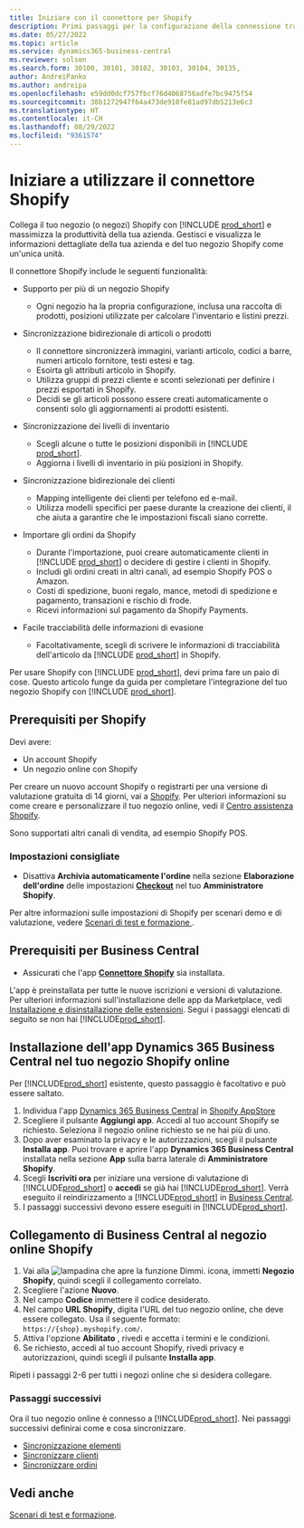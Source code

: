 ```yaml
---
title: Iniziare con il connettore per Shopify
description: Primi passaggi per la configurazione della connessione tra Business Central e Shopify
ms.date: 05/27/2022
ms.topic: article
ms.service: dynamics365-business-central
ms.reviewer: solsen
ms.search.form: 30100, 30101, 30102, 30103, 30104, 30135,
author: AndreiPanko
ms.author: andreipa
ms.openlocfilehash: e59dd0dcf757fbcf76d4068756adfe7bc9475f54
ms.sourcegitcommit: 38b1272947f64a473de910fe81ad97db5213e6c3
ms.translationtype: HT
ms.contentlocale: it-CH
ms.lasthandoff: 08/29/2022
ms.locfileid: "9361574"
---
```

# <a name="get-started-with-the-shopify-connector"></a>Iniziare a utilizzare il connettore Shopify

Collega il tuo negozio (o negozi) Shopify con [!INCLUDE [prod_short](../includes/prod_short.md)] e massimizza la produttività della tua azienda. Gestisci e visualizza le informazioni dettagliate della tua azienda e del tuo negozio Shopify come un'unica unità. 

Il connettore Shopify include le seguenti funzionalità:

- Supporto per più di un negozio Shopify  

  - Ogni negozio ha la propria configurazione, inclusa una raccolta di prodotti, posizioni utilizzate per calcolare l'inventario e listini prezzi.  
- Sincronizzazione bidirezionale di articoli o prodotti  

  - Il connettore sincronizzerà immagini, varianti articolo, codici a barre, numeri articolo fornitore, testi estesi e tag.  
  -    Esoirta gli attributi articolo in Shopify.  
  -    Utilizza gruppi di prezzi cliente e sconti selezionati per definire i prezzi esportati in Shopify.  
  -    Decidi se gli articoli possono essere creati automaticamente o consenti solo gli aggiornamenti ai prodotti esistenti.  
- Sincronizzazione dei livelli di inventario  

  -    Scegli alcune o tutte le posizioni disponibili in [!INCLUDE [prod_short](../includes/prod_short.md)].  
  -    Aggiorna i livelli di inventario in più posizioni in Shopify.  
- Sincronizzazione bidirezionale dei clienti  

  -    Mapping intelligente dei clienti per telefono ed e-mail.  
  -    Utilizza modelli specifici per paese durante la creazione dei clienti, il che aiuta a garantire che le impostazioni fiscali siano corrette.  
- Importare gli ordini da Shopify  

  -    Durante l'importazione, puoi creare automaticamente clienti in [!INCLUDE [prod_short](../includes/prod_short.md)] o decidere di gestire i clienti in Shopify.  
  -    Includi gli ordini creati in altri canali, ad esempio Shopify POS o Amazon.  
  -    Costi di spedizione, buoni regalo, mance, metodi di spedizione e pagamento, transazioni e rischio di frode.  
  - Ricevi informazioni sul pagamento da Shopify Payments.  
- Facile tracciabilità delle informazioni di evasione  

  -    Facoltativamente, scegli di scrivere le informazioni di tracciabilità dell'articolo da [!INCLUDE [prod_short](../includes/prod_short.md)] in Shopify.  

Per usare Shopify con [!INCLUDE [prod_short](../includes/prod_short.md)], devi prima fare un paio di cose. Questo articolo funge da guida per completare l'integrazione del tuo negozio Shopify con [!INCLUDE [prod_short](../includes/prod_short.md)].

## <a name="prerequisites-for-shopify"></a>Prerequisiti per Shopify

Devi avere:

- Un account Shopify
- Un negozio online con Shopify

Per creare un nuovo account Shopify o registrarti per una versione di valutazione gratuita di 14 giorni, vai a [Shopify](https://www.shopify.com/). Per ulteriori informazioni su come creare e personalizzare il tuo negozio online, vedi il [Centro assistenza Shopify](https://help.shopify.com/).
  
Sono supportati altri canali di vendita, ad esempio Shopify POS.

### <a name="recommended-settings"></a>Impostazioni consigliate

- Disattiva **Archivia automaticamente l'ordine** nella sezione **Elaborazione dell'ordine** delle impostazioni [**Checkout**](https://www.shopify.com/admin/settings/checkout) nel tuo **Amministratore Shopify**.

Per altre informazioni sulle impostazioni di Shopify per scenari demo e di valutazione, vedere [Scenari di test e formazione ](/dynamics365/business-central/dev-itpro/administration/admin-shopify-connector#preparation).

## <a name="prerequisites-for-business-central"></a>Prerequisiti per Business Central

- Assicurati che l'app **[Connettore Shopify](https://go.microsoft.com/fwlink/?linkid=2196238)** sia installata.

L'app è preinstallata per tutte le nuove iscrizioni e versioni di valutazione. Per ulteriori informazioni sull'installazione delle app da Marketplace, vedi [Installazione e disinstallazione delle estensioni](../ui-extensions-install-uninstall.md#install). Segui i passaggi elencati di seguito se non hai [!INCLUDE[prod_short](../includes/prod_short.md)].

## <a name="installing-the-dynamics-365-business-central-app-to-your-shopify-online-store"></a>Installazione dell'app **Dynamics 365 Business Central** nel tuo negozio Shopify online

Per [!INCLUDE[prod_short](../includes/prod_short.md)] esistente, questo passaggio è facoltativo e può essere saltato.

1. Individua l'app [Dynamics 365 Business Central](https://apps.shopify.com/dynamics-365-business-central) in [Shopify AppStore](https://apps.shopify.com/)
2. Scegliere il pulsante **Aggiungi app**. Accedi al tuo account Shopify se richiesto. Seleziona il negozio online richiesto se ne hai più di uno.
3. Dopo aver esaminato la privacy e le autorizzazioni, scegli il pulsante **Installa app**.
  Puoi trovare e aprire l'app **Dynamics 365 Business Central** installata nella sezione **App** sulla barra laterale di **Amministratore Shopify**.
4. Scegli **Iscriviti ora** per iniziare una versione di valutazione di [!INCLUDE[prod_short](../includes/prod_short.md)] o **accedi** se già hai [!INCLUDE[prod_short](../includes/prod_short.md)]. Verrà eseguito il reindirizzamento a [!INCLUDE[prod_short](../includes/prod_short.md)] in [Business Central](https://businesscentral.dynamics.com).
5. I passaggi successivi devono essere eseguiti in [!INCLUDE[prod_short](../includes/prod_short.md)].

## <a name="connecting-business-central-to-the-shopify-online-store"></a>Collegamento di Business Central al negozio online Shopify

1. Vai alla ![lampadina che apre la funzione Dimmi.](../media/ui-search/search_small.png "Dimmi cosa vuoi fare") icona, immetti **Negozio Shopify**, quindi scegli il collegamento correlato.
2. Scegliere l'azione **Nuovo**.  
3. Nel campo **Codice** immettere il codice desiderato.  
4. Nel campo **URL Shopify**, digita l'URL del tuo negozio online, che deve essere collegato. Usa il seguente formato: `https://{shop}.myshopify.com/`.
5. Attiva l'opzione **Abilitato** , rivedi e accetta i termini e le condizioni.
6. Se richiesto, accedi al tuo account Shopify, rivedi privacy e autorizzazioni, quindi scegli il pulsante **Installa app**.

Ripeti i passaggi 2-6 per tutti i negozi online che si desidera collegare.

### <a name="next-steps"></a>Passaggi successivi

Ora il tuo negozio online è connesso a [!INCLUDE[prod_short](../includes/prod_short.md)]. Nei passaggi successivi definirai come e cosa sincronizzare.

- [Sincronizzazione elementi](synchronize-items.md)
- [Sincronizzare clienti](synchronize-customers.md)
- [Sincronizzare ordini](synchronize-orders.md)

## <a name="see-also"></a>Vedi anche

[Scenari di test e formazione](/dynamics365/business-central/dev-itpro/administration/admin-shopify-connector).

